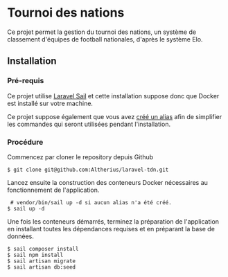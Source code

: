# Tournoi des nations

Ce projet permet la gestion du tournoi des nations, un système de classement d'équipes
de football nationales, d'après le système Elo.

## Installation

### Pré-requis

Ce projet utilise [Laravel Sail](https://laravel.com/docs/10.x/sail) et cette installation
suppose donc que Docker est installé sur votre machine.

Ce projet suppose également que vous avez [créé un alias](https://laravel.com/docs/10.x/sail#configuring-a-shell-alias)
afin de simplifier les commandes qui seront utilisées pendant l'installation.

### Procédure

Commencez par cloner le repository depuis Github

```shell
$ git clone git@github.com:Altherius/laravel-tdn.git
```

Lancez ensuite la construction des conteneurs Docker nécessaires au fonctionnement de
l'application.

```shell
 # vendor/bin/sail up -d si aucun alias n'a été créé.
$ sail up -d
```

Une fois les conteneurs démarrés, terminez la préparation de l'application en installant
toutes les dépendances requises et en préparant la base de données.

```shell
$ sail composer install
$ sail npm install
$ sail artisan migrate
$ sail artisan db:seed
```
